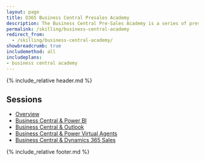 ```yaml
---
layout: page
title: D365 Business Central Presales Academy
description: The Business Central Pre-Sales Academy is a series of presentations combined with hands-on materials designed to upskill individuals who are responsible for preparing and delivering Business Central software demonstrations. Demos and the accompanying hands-on labs cover topics which integrate Business Central to Microsoft Outlook, Microsoft Excel, Microsoft Word, Mobile experience, Power Platform (PowerApps, Power Automate, Power BI and Power Virtual Agent) and Dynamics 365 Sales. All content contains the latest features based on the most recent (Spring 2022) release.
permalink: /skilling/business-central-academy
redirect_from:
  - /skilling/business-central-academy/
showbreadcrumb: true
includemethod: all
includeplans:
- business central academy
---
```


{% include_relative header.md %}

## Sessions
* [Overview](/PartnerResources/skilling/business-central-academy)
* [Business Central & Power BI](/PartnerResources/skilling/business-central-academy-powerbi)
* [Business Central & Outlook](/PartnerResources/skilling/business-central-academy-outlook)
* [Business Central & Power Virtual Agents](/PartnerResources/skilling/business-central-academy-pva)
* [Business Central & Dynamics 365 Sales](/PartnerResources/skilling/business-central-academy-d365)

{% include_relative footer.md %}
